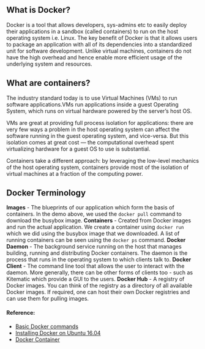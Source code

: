 ## What is Docker?

Docker is a tool that allows developers, sys-admins etc to easily deploy
their applications in a sandbox (called containers) to run on the host 
operating system i.e. Linux. 
The key benefit of Docker is that it allows users to package an application
with all of its dependencies into a standardized unit for software development.
Unlike virtual machines, containers do not have the high overhead and hence 
enable more efficient usage of the underlying system and resources.

## What are containers?

The industry standard today is to use Virtual Machines (VMs) to run 
software applications.VMs run applications inside a guest Operating System,
which runs on virtual hardware powered by the server’s host OS.

VMs are great at providing full process isolation for applications:
there are very few ways a problem in the host operating system can affect
the software running in the guest operating system, and vice-versa.
But this isolation comes at great cost — the computational overhead 
spent virtualizing hardware for a guest OS to use is substantial.

Containers take a different approach: by leveraging the low-level 
mechanics of the host operating system, containers provide most of
the isolation of virtual machines at a fraction of the computing power.

## Docker Terminology

**Images** - The blueprints of our application which form the basis of containers.
In the demo above, we used the `docker pull` command to download the busybox image.
**Containers** - Created from Docker images and run the actual application.
We create a container using `docker run` which we did using the busybox image that we
downloaded. A list of running containers can be seen using the `docker ps` command.
**Docker Daemon** - The background service running on the host that manages building,
running and distributing Docker containers. The daemon is the process that runs 
in the operating system to which clients talk to.
**Docker Client** - The command line tool that allows the user to interact with the
daemon. More generally, there can be other forms of clients too - such as Kitematic
which provide a GUI to the users.
**Docker Hub** - A registry of Docker images. You can think of the registry as a 
directory of all available Docker images. If required, one can host their own
Docker registries and can use them for pulling images.


#### Reference:

- [Basic Docker commands](commands.md)
- [Installing Docker on Ubuntu 16.04](installation.md)
- [Docker Container](https://docker-curriculum.com/)
